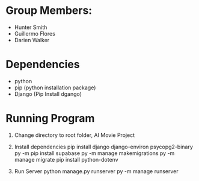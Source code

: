 # Group Members:
- Hunter Smith
- Guillermo Flores
- Darien Walker

# Dependencies
- python
- pip (python installation package)
- Django (Pip Install dgango)


# Running Program

1. Change directory to root folder, AI Movie Project

2. Install dependencies
pip install django django-environ psycopg2-binary
py -m pip install supabase
py -m manage makemigrations
py -m manage migrate
pip install python-dotenv


1. Run Server
python manage.py runserver 
py -m manage runserver
